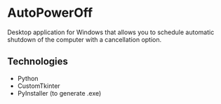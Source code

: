 # AutoPowerOff

Desktop application for Windows that allows you to schedule automatic shutdown of the computer with a cancellation option.

## Technologies

- Python
- CustomTkinter
- PyInstaller (to generate .exe)
